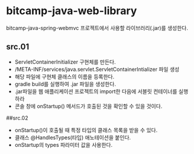 # bitcamp-java-web-library
bitcamp-java-spring-webmvc 프로젝트에서 사용할 라이브러리(.jar)를 생성한다.

## src.01

- ServletContainerInitializer 구현체를 만든다.
- /META-INF/services/java.servlet.ServletContainerIntializer 파일 생성
- 해당 파일에 구현체 클래스의 이름을 등록한다.
- gradle build를 실행하여 .jar 파일을 생성한다.
- .jar파일을 웹 애플리케이션 프로젝트의 import한 다음에 서블릿 컨테이너를 실행하라
- 콘솔 창에 onStartup() 메서드가 호출된 것을 확인할 수 있을 것이다.

##src.02

- onStartup()이 호출될 때 특정 타입의 클래스 목록을 받을 수 있다.
- 클래스 @HandlesTypes(타입) 애노테이션을 붙인다.
- onStartup의 types 파라미터 값을 사용한다.